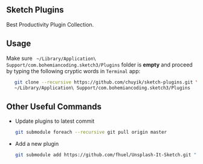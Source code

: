Sketch Plugins
---
Best Productivity Plugin Collection.

## Usage
Make sure ` ~/Library/Application\ Support/com.bohemiancoding.sketch3/Plugins` folder is **empty** and proceed by
typing the following cryptic words in `Terminal` app:
```bash
   git clone --recursive https://github.com/chuyik/sketch-plugins.git \
   ~/Library/Application\ Support/com.bohemiancoding.sketch3/Plugins
```

## Other Useful Commands

- Update plugins to latest commit
    ```bash
    git submodule foreach --recursive git pull origin master
    ```

- Add a new plugin
    ```bash
    git submodule add https://github.com/fhuel/Unsplash-It-Sketch.git "Unsplash It"
    ```